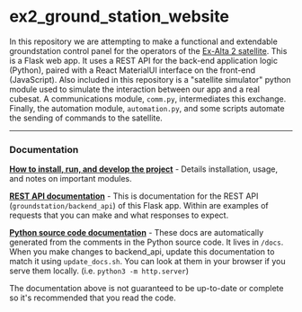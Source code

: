 # ex2_ground_station_website

In this repository we are attempting to make a functional and extendable groundstation control panel for the operators of the [Ex-Alta 2 satellite](https://albertasat.ca/ex-alta-2/). This is a Flask web app. It uses a REST API for the back-end application logic (Python), paired with a React MaterialUI interface on the front-end (JavaScript). Also included in this repository is a "satellite simulator" python module used to simulate the interaction between our app and a real cubesat. A communications module, `comm.py`, intermediates this exchange. Finally, the automation module, `automation.py`, and some scripts automate the sending of commands to the satellite. 

---

### Documentation

**[How to install, run, and develop the project](INSTALL.md)** - Details installation, usage, and notes on important modules.

**[REST API documentation](https://documenter.getpostman.com/view/9298924/SW11YKEd)** - This is documentation for the REST API (`groundstation/backend_api`) of this Flask app. Within are examples of requests that you can make and what responses to expect.

**[Python source code documentation](https://albertasat.github.io/ex2_ground_station_website/)** - These docs are automatically generated from the comments in the Python source code. It lives in `/docs`. When you make changes to backend_api, update this documentation to match it using `update_docs.sh`. You can look at them in your browser if you serve them locally. (i.e. `python3 -m http.server`)  

The documentation above is not guaranteed to be up-to-date or complete so it's recommended that you read the code.
